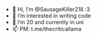 - 👋 Hi, I’m @SausageKiller218 :3
- 👀 I’m interested in writing code
- 🌱 I’m 20 and currently in uni
- 📫 PM: t.me/thecriticallama

<!---
SausageKiller218/SausageKiller218 is a ✨ special ✨ repository because its `README.md` (this file) appears on your GitHub profile.
You can click the Preview link to take a look at your changes.
--->
